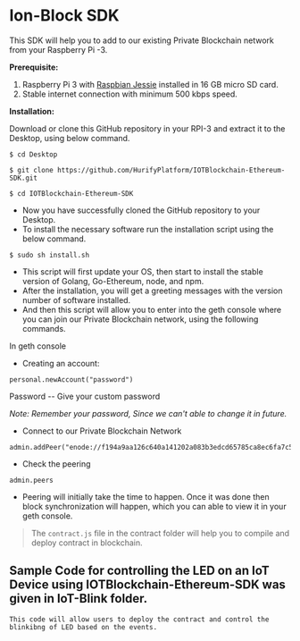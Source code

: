 # Ion-Block SDK 

This SDK will help you to add to our existing Private Blockchain network from your Raspberry Pi -3.

**Prerequisite:**

1. Raspberry Pi 3 with [Raspbian Jessie](https://www.raspberrypi.org/downloads/raspbian/) installed in 16 GB micro SD card.
2. Stable internet connection with minimum 500 kbps speed.

**Installation:**

Download or clone this GitHub repository in your RPI-3 and extract it to the Desktop, using below command.

```
$ cd Desktop

$ git clone https://github.com/HurifyPlatform/IOTBlockchain-Ethereum-SDK.git

$ cd IOTBlockchain-Ethereum-SDK
```

- Now you have successfully cloned the GitHub repository to your Desktop.
- To install the necessary software run the installation script using the below command.

```
$ sudo sh install.sh
```

- This script will first update your OS, then start to install the stable version of Golang, Go-Ethereum, node, and npm.
- After the installation, you will get a greeting messages with the version number of software installed.
- And then this script will allow you to enter into the geth console where you can join our Private Blockchain network, using the following commands.

In geth console 

* Creating an account:

```
personal.newAccount("password")              
```

Password -- Give your custom password 

*Note: Remember your password, Since we can't able to change it in future.*
 
- Connect to our Private Blockchain Network 

```
admin.addPeer("enode://f194a9aa126c640a141202a083b3edcd65785ca8ec6fa7c5d77065ef918c6a01d49512147826c11d2c60f6c1551eb5a120c33a16fb0c31f0879d582a4c247c7b@54.214.225.10:30303")
```

- Check the peering 

```
admin.peers
```

- Peering will initially take the time to happen. Once it was done then block synchronization will happen, which you can able to view it in your geth console.

>The `contract.js` file in the contract folder will help you to compile and deploy contract in blockchain.

## Sample Code for controlling the LED on an IoT Device using IOTBlockchain-Ethereum-SDK was given in IoT-Blink folder.
    This code will allow users to deploy the contract and control the blinkibng of LED based on the events.

